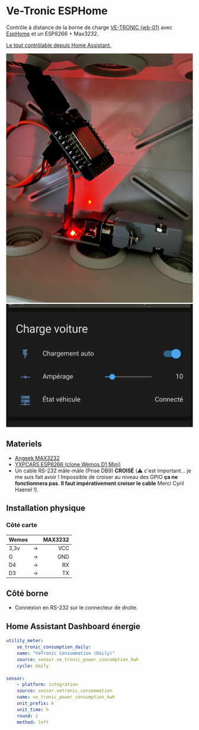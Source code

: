 # Ve-Tronic ESPHome

Contrôle à distance de la borne de charge [VE-TRONIC (wb-01)](http://ve-tronic.fr/store/wallbox) avec [EspHome](https://esphome.io/) et un ESP8266 + Max3232.

[Le tout contrôlable depuis Home Assistant.](https://youtu.be/-muLpqeBUFk)

![Résultat](./images/result.jpg)
![Dashboard](./images/ve-dashboard.jpg)

## Materiels

- [Angeek MAX3232](https://www.amazon.fr/gp/product/B07ZDK4BLH)
- [YXPCARS ESP8266 (clone Wemos D1 Mini)](https://www.amazon.fr/gp/product/B08JQKCRL7/)
- Un cable RS-232 mâle-mâle (Prise DB9) **CROISÉ** (⚠️ c'est important… je me suis fait avoir ! Impossible de croiser au niveau des GPIO **ça ne fonctionnera pas**. **Il faut impérativement croiser le cable** Merci Cyril Haenel !).

## Installation physique

### Côté carte

| Wemos |     | MAX3232 |
| :---- | :-: | ------: |
| 3,3v  | ->  |     VCC |
| G     | ->  |     GND |
| D4    | ->  |      RX |
| D3    | ->  |      TX |

## Côté borne

- Connexion en RS-232 sur le connecteur de droite.

## Home Assistant Dashboard énergie

```yaml
utility_meter:
    ve_tronic_consumption_daily:
    name: "VeTronic Consommation (Daily)"
    source: sensor.ve_tronic_power_consumption_kwh
    cycle: daily

sensor:
    - platform: integration
    source: sensor.vetronic_consommation
    name: ve_tronic_power_consumption_kwh
    unit_prefix: k
    unit_time: h
    round: 2
    method: left
```
